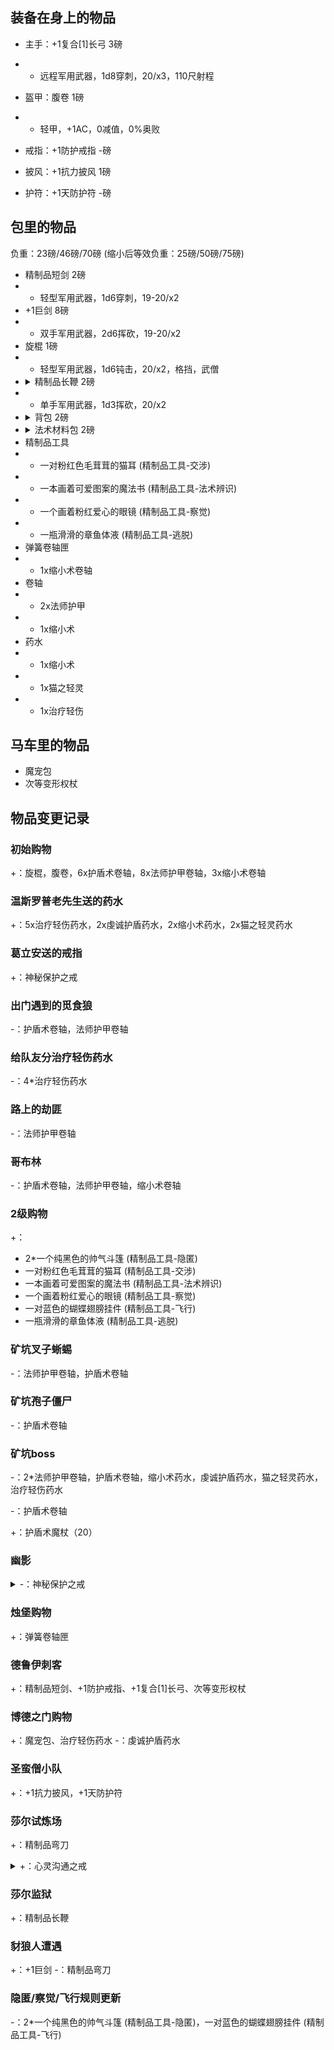 ## 装备在身上的物品

- 主手：+1复合[1]长弓 3磅
- - 远程军用武器，1d8穿刺，20/x3，110尺射程
- 盔甲：腹卷 1磅
- - 轻甲，+1AC，0减值，0%奥败

- 戒指：+1防护戒指 -磅
- 披风：+1抗力披风 1磅
- 护符：+1天防护符 -磅

## 包里的物品

负重：23磅/46磅/70磅  (缩小后等效负重：25磅/50磅/75磅)

- 精制品短剑 2磅
- - 轻型军用武器，1d6穿刺，19-20/x2
- +1巨剑 8磅
- - 双手军用武器，2d6挥砍，19-20/x2
- 旋棍 1磅
- - 轻型军用武器，1d6钝击，20/x2，格挡，武僧
- <details><summary>精制品长鞭 2磅</summary>长鞭无法对任何AC护甲加值+1以上、或天生护甲+3以上的生物造成伤害。长鞭被视为触及范围15尺的近战长兵器，不过你无法威胁能攻击到的区域。此外与多数长兵器不同的是，你能用它对抗触及范围内任何位置的敌人（包括邻接的敌人）。如同使用远程武器，使用长鞭将会引发借机攻击。你能通过“武器娴熟”专长在持用一把型号与你体型相符的长鞭时，在攻击检定中以敏捷修正取代力量修正，即便它并不是轻型武器。你无法通过双手持用长鞭的方式来将力量修正的1.5倍加至伤害检定。</details>
- - 单手军用武器，1d3挥砍，20/x2
- <details><summary>背包 2磅</summary>这种皮革背包有一个大口袋，可用扣带关闭，可容纳约2立方英尺的物品。有些背包在侧面会有一个或多个小口袋。</details>
- <details><summary>法术材料包 2磅</summary>这枚小皮包里准备了你所有法术所需的施法材料和器材，不过并不包含更加昂贵的法术材料，神术法器和体积无法装入皮包的材料。大多数法术材料包都是防水的，并且可以挎在腰上或挂在胸带上。</details>
- 精制品工具
- - 一对粉红色毛茸茸的猫耳 (精制品工具-交涉)
- - 一本画着可爱图案的魔法书 (精制品工具-法术辨识) 
- - 一个画着粉红爱心的眼镜 (精制品工具-察觉)
- - 一瓶滑滑的章鱼体液 (精制品工具-逃脱)
- 弹簧卷轴匣
- - 1x缩小术卷轴
- 卷轴
- - 2x法师护甲
- - 1x缩小术
- 药水
- - 1x缩小术
- - 1x猫之轻灵
- - 1x治疗轻伤

## 马车里的物品

- 魔宠包
- 次等变形权杖

## 物品变更记录

### 初始购物

+：旋棍，腹卷，6x护盾术卷轴，8x法师护甲卷轴，3x缩小术卷轴

### 温斯罗普老先生送的药水

+：5x治疗轻伤药水，2x虔诚护盾药水，2x缩小术药水，2x猫之轻灵药水

### 葛立安送的戒指

+：神秘保护之戒

### 出门遇到的觅食狼

-：护盾术卷轴，法师护甲卷轴

### 给队友分治疗轻伤药水

-：4*治疗轻伤药水

### 路上的劫匪

-：法师护甲卷轴

### 哥布林

-：护盾术卷轴，法师护甲卷轴，缩小术卷轴

### 2级购物

+：
- 2*一个纯黑色的帅气斗篷 (精制品工具-隐匿)
- 一对粉红色毛茸茸的猫耳 (精制品工具-交涉)
- 一本画着可爱图案的魔法书 (精制品工具-法术辨识) 
- 一个画着粉红爱心的眼镜 (精制品工具-察觉)
- 一对蓝色的蝴蝶翅膀挂件 (精制品工具-飞行) 
- 一瓶滑滑的章鱼体液 (精制品工具-逃脱)

### 矿坑叉子蜥蜴

-：法师护甲卷轴，护盾术卷轴

### 矿坑孢子僵尸

-：护盾术卷轴

### 矿坑boss

-：2*法师护甲卷轴，护盾术卷轴，缩小术药水，虔诚护盾药水，猫之轻灵药水，治疗轻伤药水

-：护盾术卷轴

+：护盾术魔杖（20）

### 幽影

<details><summary>-：神秘保护之戒</summary>在佩戴者死亡时，开始引导释放法术"生命之息"，法术立即开始，但在10轮后才生效。使用一次后摧毁。</details>

### 烛堡购物

+：弹簧卷轴匣

### 德鲁伊刺客

+：精制品短剑、+1防护戒指、+1复合[1]长弓、次等变形权杖

### 博德之门购物

+：魔宠包、治疗轻伤药水
-：虔诚护盾药水

### 圣蛮僧小队

+：+1抗力披风，+1天防护符

### 莎尔试炼场

+：精制品弯刀
<details><summary>+：心灵沟通之戒</summary>每日一次，以命令字启动，指定近距的单一自愿目标(或在对方不完全信任你时，DC15意志)，获得10分钟的双向心灵感应能力。</details>

### 莎尔监狱

+：精制品长鞭

### 豺狼人遭遇

+：+1巨剑
-：精制品弯刀

### 隐匿/察觉/飞行规则更新

-：2*一个纯黑色的帅气斗篷 (精制品工具-隐匿)，一对蓝色的蝴蝶翅膀挂件 (精制品工具-飞行) 